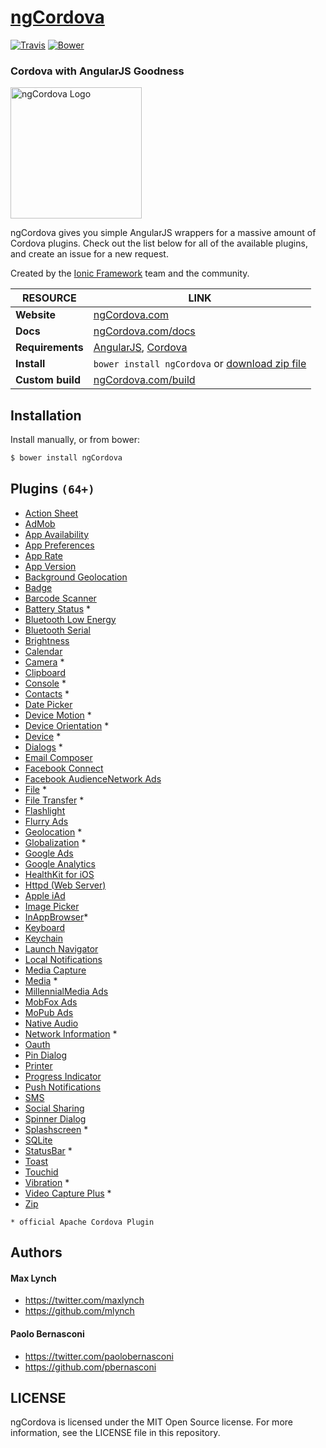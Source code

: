 [ngCordova](http://ngcordova.com/)
==========

[![Travis](http://img.shields.io/travis/driftyco/ng-cordova.svg?style=flat)](https://travis-ci.org/driftyco/ng-cordova) [![Bower](http://img.shields.io/badge/bower-ngCordova-FFCC2F.svg?style=flat)](http://bower.io/search/?q=ngCordova)

### Cordova with AngularJS Goodness


[<img src="http://ionicframework.com/img/ngcordova-context-logo.png" alt="ngCordova Logo" width="210px" height="210px" />](http://ngcordova.com/)


ngCordova gives you simple AngularJS wrappers for a massive amount of Cordova plugins. Check out the list below for all of the available plugins, and create an issue for a new request.

Created by the [Ionic Framework](http://ionicframework.com/) team and the community.

| RESOURCE | LINK |
|------------|---------|
| **Website** | [ngCordova.com](http://ngcordova.com/) |
| **Docs** | [ngCordova.com/docs](http://ngcordova.com/docs) |
| **Requirements** | [AngularJS](https://github.com/angular/angular.js),  [Cordova](http://cordova.apache.org/) |
| **Install** | `bower install ngCordova` or [download zip file](https://github.com/driftyco/ng-cordova/archive/master.zip) |
| **Custom build** | [ngCordova.com/build](http://ngcordova.com/build/) |


## Installation

Install manually, or from bower:

```bash
$ bower install ngCordova
```

## Plugins `(64+)`

- [Action Sheet](https://github.com/EddyVerbruggen/cordova-plugin-actionsheet)
- [AdMob](https://github.com/floatinghotpot/cordova-plugin-admob)
- [App Availability](https://github.com/ohh2ahh/AppAvailability)
- [App Preferences](https://github.com/dferrell/plugins-application-preferences)
- [App Rate](https://github.com/pushandplay/cordova-plugin-apprate)
- [App Version](https://github.com/whiteoctober/cordova-plugin-app-version)
- [Background Geolocation](https://github.com/christocracy/cordova-plugin-background-geolocation)
- [Badge](https://github.com/katzer/cordova-plugin-badge)
- [Barcode Scanner](https://github.com/wildabeast/BarcodeScanner)
- [Battery Status](https://github.com/apache/cordova-plugin-battery-status) *
- [Bluetooth Low Energy](https://github.com/evothings/cordova-ble)
- [Bluetooth Serial](https://github.com/don/BluetoothSerial)
- [Brightness](https://github.com/fiscal-cliff/phonegap-plugin-brightness)
- [Calendar](https://github.com/EddyVerbruggen/Calendar-PhoneGap-Plugin)
- [Camera](https://github.com/apache/cordova-plugin-camera) *
- [Clipboard](https://github.com/VersoSolutions/CordovaClipboard)
- [Console](https://github.com/apache/cordova-plugin-console) *
- [Contacts](https://github.com/apache/cordova-plugin-contacts) *
- [Date Picker](https://github.com/VitaliiBlagodir/cordova-plugin-datepicker)
- [Device Motion](https://github.com/apache/cordova-plugin-device-motion) *
- [Device Orientation](https://github.com/apache/cordova-plugin-device-orientation) *
- [Device](https://github.com/apache/cordova-plugin-device) *
- [Dialogs](https://github.com/apache/cordova-plugin-dialogs) *
- [Email Composer](https://github.com/katzer/cordova-plugin-email-composer)
- [Facebook Connect](https://github.com/Wizcorp/phonegap-facebook-plugin)
- [Facebook AudienceNetwork Ads](https://github.com/floatinghotpot/cordova-plugin-facebookads)
- [File](https://github.com/apache/cordova-plugin-file) *
- [File Transfer](https://github.com/apache/cordova-plugin-file-transfer) *
- [Flashlight](https://github.com/EddyVerbruggen/Flashlight-PhoneGap-Plugin)
- [Flurry Ads](https://github.com/floatinghotpot/cordova-plugin-flurry)
- [Geolocation](https://github.com/apache/cordova-plugin-geolocation) *
- [Globalization](https://github.com/apache/cordova-plugin-globalization) *
- [Google Ads](https://github.com/floatinghotpot/cordova-admob-pro)
- [Google Analytics](https://github.com/danwilson/google-analytics-plugin)
- [HealthKit for iOS](https://github.com/Telerik-Verified-Plugins/HealthKit)
- [Httpd (Web Server)](https://github.com/floatinghotpot/cordova-httpd)
- [Apple iAd](https://github.com/floatinghotpot/cordova-iad-pro)
- [Image Picker](https://github.com/wymsee/cordova-imagePicker)
- [InAppBrowser](https://github.com/apache/cordova-plugin-inappbrowser)*
- [Keyboard](https://github.com/driftyco/ionic-plugins-keyboard)
- [Keychain](https://github.com/shazron/KeychainPlugin)
- [Launch Navigator](https://github.com/dpa99c/phonegap-launch-navigator)
- [Local Notifications](https://github.com/katzer/cordova-plugin-local-notifications/)
- [Media Capture](https://github.com/apache/cordova-plugin-media-capture)
- [Media](https://github.com/apache/cordova-plugin-media) *
- [MillennialMedia Ads](https://github.com/floatinghotpot/cordova-plugin-mmedia)
- [MobFox Ads](https://github.com/floatinghotpot/cordova-mobfox-pro)
- [MoPub Ads](https://github.com/floatinghotpot/cordova-plugin-mopub)
- [Native Audio](https://github.com/SidneyS/cordova-plugin-nativeaudio)
- [Network Information](https://github.com/apache/cordova-plugin-network-information) *
- [Oauth](https://github.com/nraboy/ng-cordova-oauth)
- [Pin Dialog](https://github.com/Paldom/PinDialog)
- [Printer](https://github.com/katzer/cordova-plugin-printer)
- [Progress Indicator](https://github.com/pbernasconi/cordova-progressIndicator)
- [Push Notifications](https://github.com/phonegap-build/PushPlugin)
- [SMS](https://github.com/aharris88/phonegap-sms-plugin)
- [Social Sharing](https://github.com/EddyVerbruggen/SocialSharing-PhoneGap-Plugin)
- [Spinner Dialog](https://github.com/Paldom/SpinnerDialog)
- [Splashscreen](https://github.com/apache/cordova-plugin-splashscreen) *
- [SQLite](https://github.com/brodysoft/Cordova-SQLitePlugin)
- [StatusBar](https://github.com/apache/cordova-plugin-statusbar) *
- [Toast](https://github.com/EddyVerbruggen/Toast-PhoneGap-Plugin)
- [Touchid](https://github.com/leecrossley/cordova-plugin-touchid)
- [Vibration](https://github.com/apache/cordova-plugin-vibration) *
- [Video Capture Plus](https://github.com/EddyVerbruggen/VideoCapturePlus-PhoneGap-Plugin) *
- [Zip](https://github.com/MobileChromeApps/zip)

`* official Apache Cordova Plugin`

## Authors

#### Max Lynch

- https://twitter.com/maxlynch
- https://github.com/mlynch

#### Paolo Bernasconi

- https://twitter.com/paolobernasconi
- https://github.com/pbernasconi


## LICENSE

ngCordova is licensed under the MIT Open Source license. For more information, see the LICENSE file in this repository.
